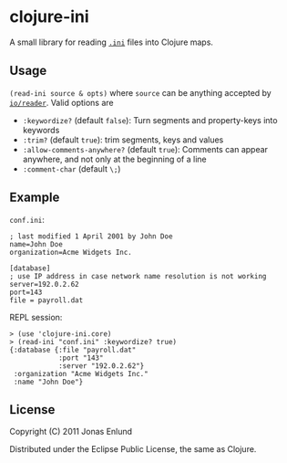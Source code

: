 # clojure-ini

A small library for reading [`.ini`](http://en.wikipedia.org/wiki/INI_file) files into Clojure maps.

## Usage

`(read-ini source & opts)` where `source` can be anything accepted by
[`io/reader`](http://clojure.github.com/clojure/clojure.java.io-api.html#clojure.java.io/reader). Valid options are

- `:keywordize?` (default `false`): Turn segments and property-keys
    into keywords
- `:trim?` (default `true`): trim segments, keys and values
- `:allow-comments-anywhere?` (default `true`): Comments can appear
  anywhere, and not only at the beginning of a line
- `:comment-char` (default `\;`)

## Example

`conf.ini`:

    ; last modified 1 April 2001 by John Doe
    name=John Doe
    organization=Acme Widgets Inc.
 
    [database]
    ; use IP address in case network name resolution is not working
    server=192.0.2.62     
    port=143
    file = payroll.dat

REPL session:

    > (use 'clojure-ini.core)
    > (read-ini "conf.ini" :keywordize? true)
    {:database {:file "payroll.dat"
                :port "143"
                :server "192.0.2.62"}
     :organization "Acme Widgets Inc." 
     :name "John Doe"}

## License

Copyright (C) 2011 Jonas Enlund

Distributed under the Eclipse Public License, the same as Clojure.
